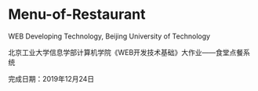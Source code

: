# Menu-of-Restaurant
WEB Developing Technology, Beijing University of Technology

北京工业大学信息学部计算机学院《WEB开发技术基础》大作业——食堂点餐系统

完成日期：2019年12月24日
